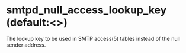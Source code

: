 # smtpd_null_access_lookup_key (default:&lt;&gt;) 


The lookup key to be used in SMTP access(5) tables instead of the
null sender address.



